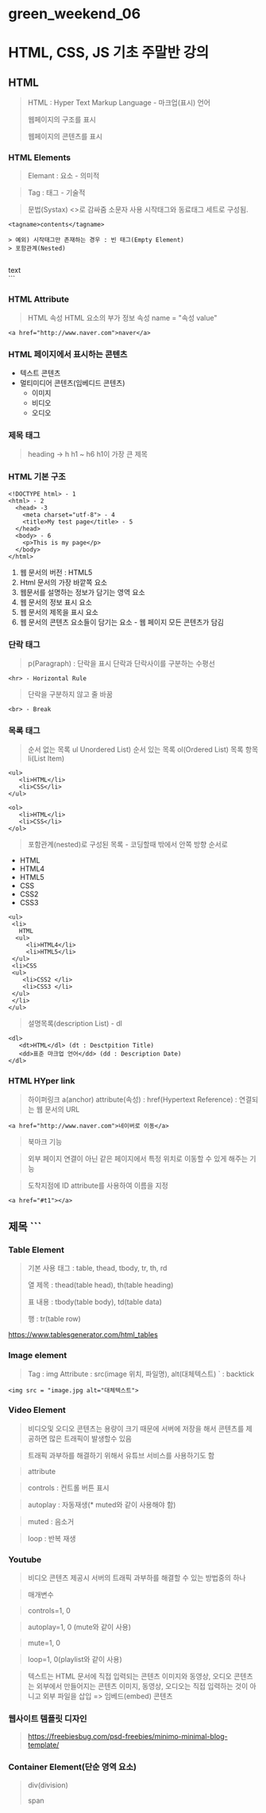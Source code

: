 # green_weekend_06
# HTML, CSS, JS 기초 주말반 강의

## HTML

> HTML : Hyper Text Markup Language - 마크업(표시) 언어
>
> 웹페이지의 구조를 표시
> 
> 웹페이지의 콘텐츠를 표시



### HTML Elements
> Elemant : 요소 - 의미적

> Tag : 태그 - 기술적

> 문법(Systax)
> <>로 감싸줌
> 소문자 사용
> 시작태그와 동료태그 세트로 구성됨.

```
<tagname>contents</tagname>

> 예외) 시작태그만 존재하는 경우 : 빈 태그(Empty Element)
> 포함관계(Nested) 


```
<body>
   <div>
      text
  </div>
 </body>
 ```
 
 ### HTML Attribute
 > HTML 속성
 > HTML 요소의 부가 정보
 > 속성 name = "속성 value"
 
 ```
 <a href="http://www.naver.com">naver</a>
 ```

### HTML 페이지에서 표시하는 콘텐츠
- 텍스트 콘텐츠
- 멀티미디어 콘텐츠(임베디드 콘텐츠)
  - 이미지
  - 비디오
  - 오디오
 
### 제목 태그

> heading -> h
> h1 ~ h6
> h1이 가장 큰 제목

### HTML 기본 구조
```
<!DOCTYPE html> - 1
<html> - 2
  <head> -3
    <meta charset="utf-8"> - 4
    <title>My test page</title> - 5
  </head>
  <body> - 6
    <p>This is my page</p>
  </body>
</html>
```

1. 웹 문서의 버전 : HTML5
2. Html 문서의 가장 바깥쪽 요소
3. 웹문서를 설명하는 정보가 담기는 영역 요소
4. 웹 문서의 정보 표시 요소
5. 웹 문서의 제목을 표시 요소
6. 웹 문서의 콘텐츠 요소들이 담기는 요소 - 웹 페이지 모든 콘텐츠가 담김


### 단락 태그

> p(Paragraph) : 단락을 표시
> 단락과 단락사이를 구분하는 수평선
```
<hr> - Horizontal Rule
```
> 단락을 구분하지 않고 줄 바꿈
```
<br> - Break
```


### 목록 태그

> 순서 없는 목록 ul Unordered List)
> 순서 있는 목록 ol(Ordered List)
> 목록 항목 li(List Item)

```
<ul>
   <li>HTML</li>
   <li>CSS</li>
</ul>

<ol>
   <li>HTML</li>
   <li>CSS</li>
</ol>
```   

> 포함관계(nested)로 구성된 목록 - 코딩할때 밖에서 안쪽 방향 순서로
 - HTML 
  - HTML4
  - HTML5
 - CSS
  - CSS2
  - CSS3
  ```
  <ul>
   <li>
     HTML
    <ul>
       <li>HTML4</li>
       <li>HTML5</li>
   </ul>
   <li>CSS
   <ul>
      <li>CSS2 </li>
      <li>CSS3 </li>
   </ul>
   </li>
  </ul>
  
  ```

> 설명목록(description List) - dl
```
<dl>
   <dt>HTML</dl> (dt : Desctpition Title)
   <dd>표준 마크업 언어</dd> (dd : Description Date)
</dl>
```



### HTML HYper link
> 하이퍼링크 a(anchor) 
> attribute(속성) : href(Hypertext Reference) : 연결되는 웹 문서의 URL
```
<a href="http://www.naver.com">네이버로 이동</a>
```

> 북마크 기능

> 외부 페이지 연결이 아닌 같은 페이지에서 특정 위치로 이동할 수 있게 해주는 기능

> 도착지점에 ID attribute를 사용하여 이름을 지정
```
<a href="#t1"></a>
```
<h2 id = "t1">제목</a>
```


### Table Element

> 기본 사용 태그 : table, thead, tbody, tr, th, rd
> 
> 열 제목 : thead(table head), th(table heading)
> 
> 표 내용 : tbody(table body), td(table data)
> 
> 행 : tr(table row) 

https://www.tablesgenerator.com/html_tables


### Image element
> Tag : img
> Attribute : src(image 위치, 파일명), alt(대체텍스트)
` : backtick
```
<img src = "image.jpg alt="대체텍스트">

```


### Video Element
> 비디오및 오디오 콘텐츠는 용량이 크기 때문에 서버에 저장을 해서 콘텐츠를 제공하면 많은 트래픽이 발생할수 있음

> 트래픽 과부하를 해결하기 위해서 유튜브 서비스를 사용하기도 함

> attribute

> controls : 컨트롤 버튼 표시

> autoplay : 자동재생(* muted와 같이 사용해야 함)

> muted : 음소거

> loop : 반복 재생

### Youtube
> 비디오 콘텐츠 제공시 서버의 트래픽 과부하를 해결할 수 있는 방법중의 하나

> 매개변수

> controls=1, 0

> autoplay=1, 0 (mute와 같이 사용)

> mute=1, 0

> loop=1, 0(playlist와 같이 사용)

> 텍스트는 HTML 문서에 직접 입력되는 콘텐츠 이미지와 동영상, 오디오 콘텐츠는 외부에서 만들어지는 콘텐츠 이미지, 동영상, 오디오는 직접 입력하는 것이 아니고 외부 파일을 삽입 => 임베드(embed) 콘텐츠

### 웹사이트 템플릿 디자인
> https://freebiesbug.com/psd-freebies/minimo-minimal-blog-template/


### Container Element(단순 영역 요소)
>div(division)
>
>span

